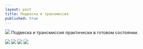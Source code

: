 ```yaml
---
layout: post
title: Подвеска и трансмиссия
published: true
---
```





<a href="{{site.baseurl}}/images/news/2019-05-31/4.jpg" target="_blank">![]({{site.baseurl}}/images/news/2019-05-31/4.jpg)</a>
Подвеска и трансмиссия практически в готовом состоянии.

<a href="{{site.baseurl}}/images/news/2019-05-31/3.jpg" target="_blank">![]({{site.baseurl}}/images/news/2019-05-31/3.jpg)</a>
<a href="{{site.baseurl}}/images/news/2019-05-31/1.jpg" target="_blank">![]({{site.baseurl}}/images/news/2019-05-31/1.jpg)</a>
<a href="{{site.baseurl}}/images/news/2019-05-31/2.jpg" target="_blank">![]({{site.baseurl}}/images/news/2019-05-31/2.jpg)</a>
<a href="{{site.baseurl}}/images/news/2019-05-31/5.jpg" target="_blank">![]({{site.baseurl}}/images/news/2019-05-31/5.jpg)</a>

